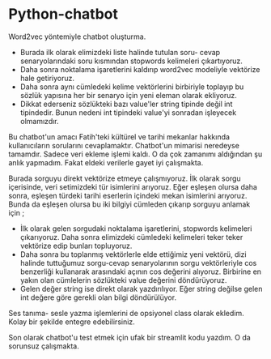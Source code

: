 # Python-chatbot
Word2vec yöntemiyle chatbot oluşturma.
* Burada ilk olarak elimizdeki liste halinde tutulan soru- cevap senaryolarındaki soru kısmından stopwords kelimeleri çıkartıyoruz. 
* Daha sonra noktalama işaretlerini kaldırıp word2vec modeliyle vektörize hale getiriyoruz. 
* Daha sonra aynı cümledeki kelime vektörlerini birbiriyle toplayıp bu sözlük yapısına her bir senaryo için yeni eleman olarak ekliyoruz.
* Dikkat ederseniz sözlükteki bazı value'ler string tipinde değil int tipindedir. Bunun nedeni int tipindeki value'yi sonradan işleyecek olmamızdır.


Bu chatbot'un amacı Fatih'teki kültürel ve tarihi mekanlar hakkında kullanıcıların sorularını cevaplamaktır. Chatbot'un mimarisi neredeyse tamamdır. Sadece veri ekleme işlemi kaldı. O da çok zamanımı aldığından şu anlık yapmadım. Fakat eldeki verilerle gayet iyi çalışmakta.

Burada sorguyu direkt vektörize etmeye çalışmıyoruz. İlk olarak sorgu içerisinde, veri setimizdeki tür isimlerini arıyoruz. Eğer eşleşen olursa daha sonra, eşleşen türdeki tarihi eserlerin içindeki mekan isimlerini arıyoruz. Bunda da eşleşen olursa bu iki bilgiyi cümleden çıkarıp sorguyu anlamak için ;
* İlk olarak gelen sorgudaki noktalama işaretlerini, stopwords kelimeleri çıkarıyoruz. Daha sonra elimizdeki cümledeki kelimeleri teker teker vektörize edip bunları topluyoruz. 
* Daha sonra bu toplanmış vektörlerle elde ettiğimiz yeni vektörü, dizi halinde tuttuğumuz sorgu-cevap senaryolarının sorgu vektörleriyle cos benzerliği kullanarak arasındaki açının cos değerini alıyoruz. Birbirine en yakın olan cümlelerin sözlükteki value değerini döndürüyoruz.
* Gelen değer string ise direkt olarak yazdırılıyor. Eğer string değilse gelen int değere göre gerekli olan bilgi döndürülüyor.


Ses tanıma- sesle yazma işlemlerini de opsiyonel class olarak ekledim. Kolay bir şekilde entegre edebilirsiniz.

Son olarak chatbot'u test etmek için ufak bir streamlit kodu yazdım. O da sorunsuz çalışmakta.
